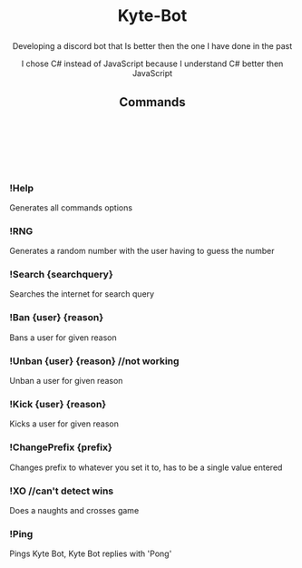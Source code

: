 # <p align = "center"> Kyte-Bot </p>

<p align = "center">
Developing a discord bot that Is better then the one I have done in the past
</p>

<p align = "center">
I chose C# instead of JavaScript because I understand C# better then JavaScript
</p>





## <p align = "center"> Commands </p>

<br>
<br>
<br>
<br>
<br>

### !Help

Generates all commands options

### !RNG

Generates a random number with the user having to guess the number

### !Search {searchquery}

Searches the internet for search query

### !Ban {user} {reason}

Bans a user for given reason

### !Unban {user} {reason} //not working

Unban a user for given reason

### !Kick {user} {reason}

Kicks a user for given reason

### !ChangePrefix {prefix}

Changes prefix to whatever you set it to, has to be a single value entered

### !XO //can't detect wins

Does a naughts and crosses game

### !Ping

Pings Kyte Bot, Kyte Bot replies with 'Pong'
